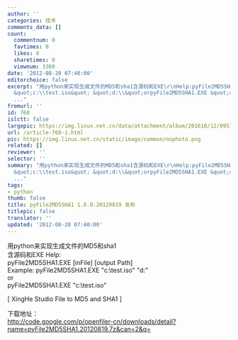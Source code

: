 ```yaml
---
author: ''
categories: 技术
comments_data: []
count:
  commentnum: 0
  favtimes: 0
  likes: 0
  sharetimes: 0
  viewnum: 3360
date: '2012-08-20 07:40:00'
editorchoice: false
excerpt: "用python来实现生成文件的MD5和sha1含源码和EXE\r\nHelp:pyFile2MD5SHA1.EXE  Example: pyFile2MD5SHA1.EXE
  &quot;c:\\test.iso&quot; &quot;d:\\&quot;orpyFile2MD5SHA1.EXE &quot;c:\\test.iso&quot;\r\n\r\n下载地址：http://code.google.com/p/openfiler-cn
  ..."
fromurl: ''
id: 760
islctt: false
largepic: https://img.linux.net.cn/data/attachment/album/201610/12/095124vr9cmdgilii8rrwr.png
url: /article-760-1.html
pic: https://img.linux.net.cn/static/image/common/nophoto.png
related: []
reviewer: ''
selector: ''
summary: "用python来实现生成文件的MD5和sha1含源码和EXE\r\nHelp:pyFile2MD5SHA1.EXE  Example: pyFile2MD5SHA1.EXE
  &quot;c:\\test.iso&quot; &quot;d:\\&quot;orpyFile2MD5SHA1.EXE &quot;c:\\test.iso&quot;\r\n\r\n下载地址：http://code.google.com/p/openfiler-cn
  ..."
tags:
- python
thumb: false
title: pyFile2MD5SHA1 1.0.0.20120819 发布
titlepic: false
translator: ''
updated: '2012-08-20 07:40:00'
---
```


用python来实现生成文件的MD5和sha1  
含源码和EXE
Help:  
pyFile2MD5SHA1.EXE [inFile] [output Path]  
Example: pyFile2MD5SHA1.EXE "c:\test.iso" "d:\"  
or  
pyFile2MD5SHA1.EXE "c:\test.iso"


[ XingHe Studio File to MD5 and SHA1 ]


下载地址：  
<http://code.google.com/p/openfiler-cn/downloads/detail?name=pyFile2MD5SHA1.20120819.7z&can=2&q=>